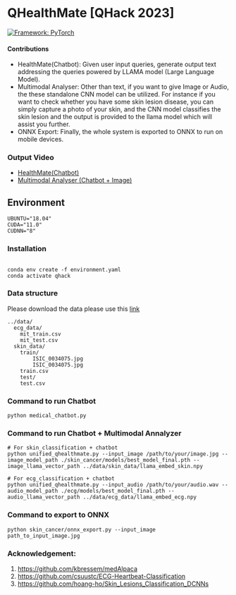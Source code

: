 # QHealthMate [QHack 2023]

[![Framework: PyTorch](https://img.shields.io/badge/Framework-PyTorch-orange.svg)](https://pytorch.org/) 


#### Contributions
- HealthMate(Chatbot): Given user input queries, generate output text addressing the queries powered by LLAMA model (Large Language Model).
- Multimodal Analyser: Other than text, if you want to give Image or Audio, the these standalone CNN model can be utilized. For instance if you want to check whether you have some skin lesion disease, you can simply capture a photo of your skin, and the CNN model classifies the skin lesion and the output is provided to the llama model which will assist you further.
- ONNX Export: Finally, the whole system is exported to ONNX to run on mobile devices.

### Output Video
 - [HealthMate(Chatbot)](https://drive.google.com/file/d/1ZRTwcvM8bLRk6_n1aw1syQAxfnzTjPVd/view?usp=sharing)
 - [Multimodal Analyser (Chatbot + Image)](https://drive.google.com/file/d/1tcmgWXxl5uJK4HDtOSdAViUvi1uqN8Ts/view?usp=drive_link) 

## Environment
```angular2
UBUNTU="18.04"
CUDA="11.0"
CUDNN="8"
```

### Installation

```angular2

conda env create -f environment.yaml
conda activate qhack

```
### Data structure
Please download the data please use this [link](https://drive.google.com/drive/folders/1RD8_dWvPvzOriGQug14Eu3TfKg5gffIV?usp=sharing) 
```
../data/
  ecg_data/
    mit_train.csv
    mit_test.csv
  skin_data/
    train/
        ISIC_0034075.jpg
        ISIC_0034075.jpg
    train.csv
    test/
    test.csv
```

### Command to run Chatbot
```angular2
python medical_chatbot.py
```

### Command to run Chatbot + Multimodal Annalyzer
```angular2
# For skin_classification + chatbot
python unified_qhealthmate.py --input_image /path/to/your/image.jpg --image_model_path ./skin_cancer/models/best_model_final.pth --image_llama_vector_path ../data/skin_data/llama_embed_skin.npy

# For ecg_classification + chatbot
python unified_qhealthmate.py --input_audio /path/to/your/audio.wav --audio_model_path ./ecg/models/best_model_final.pth --audio_llama_vector_path ../data/ecg_data/llama_embed_ecg.npy

```

### Command to export to ONNX
```angular2
python skin_cancer/onnx_export.py --input_image path_to_input_image.jpg
```

### Acknowledgement:
1. https://github.com/kbressem/medAlpaca
2. https://github.com/csuustc/ECG-Heartbeat-Classification
3. https://github.com/hoang-ho/Skin_Lesions_Classification_DCNNs

